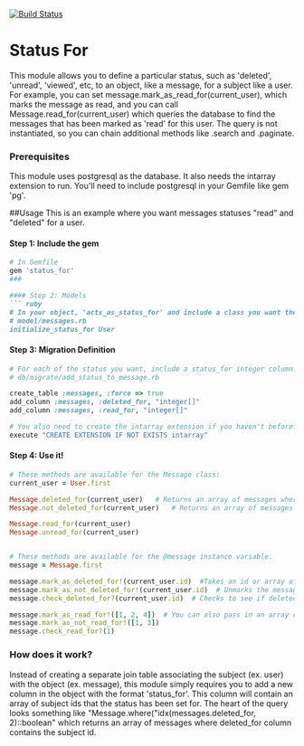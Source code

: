 [![Build Status](https://secure.travis-ci.org/dleung/status_for.png)](http://travis-ci.org/dleung/status_for)
 
# Status For

This module allows you to define a particular status, such as 'deleted', 'unread', 'viewed', etc, to an object, like a message, for a subject like a user.  For example, you can set message.mark_as_read_for(current_user), which marks the message as read, and you can call Message.read_for(current_user) which queries the database to find the messages that has been marked as 'read' for this user.  The query is not instantiated, so you can chain additional methods like .search and .paginate.

### Prerequisites
This module uses postgresql as the database.  It also needs the intarray extension to run.  You'll need to include postgresql in your Gemfile like gem 'pg'.

##Usage
This is an example where you want messages statuses "read" and "deleted" for a user.
#### Step 1: Include the gem
``` ruby
# In Gemfile
gem 'status_for'
###

#### Step 2: Models
``` ruby
# In your object, 'acts_as_status_for' and include a class you want the subject to be.  
# model/messages.rb
initialize_status_for User
```

#### Step 3:  Migration Definition
``` ruby
# For each of the status you want, include a status_for integer column.
# db/migrate/add_status_to_message.rb

create_table :messages, :force => true
add_column :messages, :deleted_for, "integer[]"
add_column :messages, :read_for, "integer[]"

# You also need to create the intarray extension if you haven't before.
execute "CREATE EXTENSION IF NOT EXISTS intarray"
```

#### Step 4:  Use it!
``` ruby
# These methods are available for the Message class:
current_user = User.first

Message.deleted_for(current_user)   # Returns an array of messages where mark_as_deleted has been executed for current_user
Message.not_deleted_for(current_user)   # Returns an array of messages where mark_as_deleted has NOT been executed for current_user

Message.read_for(current_user)
Message.unread_for(current_user)


# These methods are available for the @message instance variable.
message = Message.first

message.mark_as_deleted_for!(current_user.id)  #Takes an id or array of id, and marks it as deleted for each user.  Returns message
message.mark_as_not_deleted_for!(current_user.id)  # Unmarks the message as deleted for the id or array of id.  Returns message
message.check_deleted_for?(current_user.id)  # Checks to see if deleted has been marked for the id.  Returns true or false.

message.mark_as_read_for!([1, 2, 4])  # You can also pass in an array of ids.  Currently, you'll need to ensure these are IDs of the users you want.
message.mark_as_not_read_for!([1, 3])
message.check_read_for?(1)

```

### How does it work?
Instead of creating a separate join table associating the subject (ex. user) with the object (ex. message), this module simply requires you to add a new column in the object with the format 'status_for'.  This column will contain an array of subject ids that the status has been set for.  The heart of the query looks something like "Message.where("idx(messages.deleted_for, 2)::boolean" which returns an array of messages where deleted_for column contains the subject id.  



